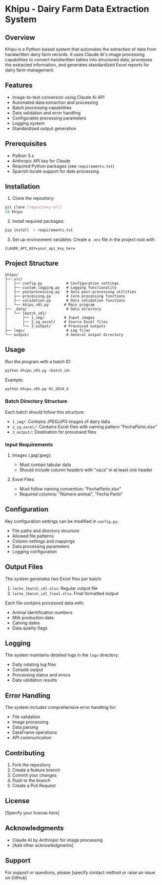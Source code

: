 # Khipu - Dairy Farm Data Extraction System

## Overview
Khipu is a Python-based system that automates the extraction of data from handwritten dairy farm records. It uses Claude AI's image processing capabilities to convert handwritten tables into structured data, processes the extracted information, and generates standardized Excel reports for dairy farm management.

## Features
- Image-to-text conversion using Claude AI API
- Automated data extraction and processing
- Batch processing capabilities
- Data validation and error handling
- Configurable processing parameters
- Logging system
- Standardized output generation

## Prerequisites
- Python 3.x
- Anthropic API key for Claude
- Required Python packages (see `requirements.txt`)
- Spanish locale support for date processing

## Installation

1. Clone the repository:
```bash
git clone [repository-url]
cd khipu
```

2. Install required packages:
```bash
pip install -r requirements.txt
```

3. Set up environment variables:
Create a `.env` file in the project root with:
```
CLAUDE_API_KEY=your_api_key_here
```

## Project Structure
```
khipu/
├── src/
│   ├── config.py           # Configuration settings
│   ├── custom_logging.py   # Logging functionality
│   ├── postprocessing.py   # Data post-processing utilities
│   ├── processing.py       # Core processing functions
│   ├── validation.py       # Data validation functions
│   └── khipu_v01.py       # Main program
├── _data/                  # Data directory
│   └── [batch_id]/
│       ├── 1_img/         # Input images
│       ├── 2_sg_excel/    # Source Excel files
│       └── 3_output/      # Processed outputs
├── logs/                   # Log files
└── output/                 # General output directory
```

## Usage

Run the program with a batch ID:
```bash
python khipu_v01.py <batch_id>
```

Example:
```bash
python khipu_v01.py 01_2024_4
```

### Batch Directory Structure
Each batch should follow this structure:
- `1_img/`: Contains JPEG/JPG images of dairy data
- `2_sg_excel/`: Contains Excel files with naming pattern "Fecha*Parto*.xlsx"
- `3_output/`: Destination for processed files

### Input Requirements
1. Images (.jpg/.jpeg):
   - Must contain tabular data
   - Should include column headers with "vaca" in at least one header

2. Excel Files:
   - Must follow naming convention: "Fecha*Parto*.xlsx"
   - Required columns: "Número animal", "Fecha Parto"

## Configuration

Key configuration settings can be modified in `config.py`:
- File paths and directory structure
- Allowed file patterns
- Column settings and mappings
- Data processing parameters
- Logging configuration

## Output Files

The system generates two Excel files per batch:
1. `leche_[batch_id].xlsx`: Regular output file
2. `leche_[batch_id]_final.xlsx`: Final formatted output

Each file contains processed data with:
- Animal identification numbers
- Milk production data
- Calving dates
- Data quality flags

## Logging

The system maintains detailed logs in the `logs` directory:
- Daily rotating log files
- Console output
- Processing status and errors
- Data validation results

## Error Handling

The system includes comprehensive error handling for:
- File validation
- Image processing
- Data parsing
- DataFrame operations
- API communication

## Contributing

1. Fork the repository
2. Create a feature branch
3. Commit your changes
4. Push to the branch
5. Create a Pull Request

## License

[Specify your license here]

## Acknowledgments

- Claude AI by Anthropic for image processing
- [Add other acknowledgments]

## Support

For support or questions, please [specify contact method or raise an issue on GitHub]